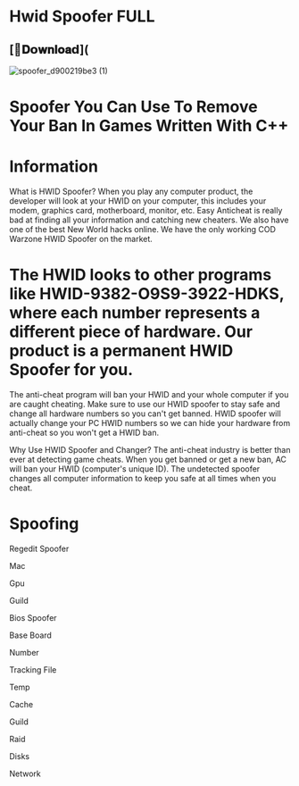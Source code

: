 # Hwid Spoofer FULL

## [📁𝐃𝗼𝐰𝐧𝐥𝐨𝐚𝗱](

![spoofer_d900219be3 (1)](https://github.com/amir-salmani/HWlD-2024-/assets/152003128/525289e1-ec81-4751-9b6b-c294a3132bac)


# Spoofer You Can Use To Remove Your Ban In Games Written With C++

# Information
What is HWID Spoofer? When you play any computer product, the developer will look at your HWID on your computer, this includes your modem, graphics card, motherboard, monitor, etc. Easy Anticheat is really bad at finding all your information and catching new cheaters. We also have one of the best New World hacks online. We have the only working COD Warzone HWID Spoofer on the market.

# The HWID looks to other programs like HWID-9382-O9S9-3922-HDKS, where each number represents a different piece of hardware. Our product is a permanent HWID Spoofer for you.

The anti-cheat program will ban your HWID and your whole computer if you are caught cheating. Make sure to use our HWID spoofer to stay safe and change all hardware numbers so you can't get banned. HWID spoofer will actually change your PC HWID numbers so we can hide your hardware from anti-cheat so you won't get a HWID ban.

Why Use HWID Spoofer and Changer? The anti-cheat industry is better than ever at detecting game cheats. When you get banned or get a new ban, AC will ban your HWID (computer's unique ID). The undetected spoofer changes all computer information to keep you safe at all times when you cheat.


# Spoofing

Regedit Spoofer

Mac

Gpu

Guild

Bios Spoofer

Base Board

Number

Tracking File

Temp

Cache

Guild

Raid

Disks

Network
